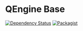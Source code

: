 # QEngine Base
[![Dependency Status](https://www.versioneye.com/user/projects/55cdf5a93d1984000d000091/badge.svg?style=flat)](https://www.versioneye.com/user/projects/55cdf5a93d1984000d000091)
[![Packagist](https://img.shields.io/packagist/v/qengine/qengine-base.svg)]()
